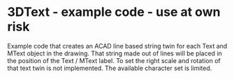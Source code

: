 # 3DText - example code - use at own risk
Example code that creates an ACAD line based string twin for each Text and MText object in the drawing.
That string made out of lines will be placed in the position of the Text / MText label.
To set the right scale and rotation of that text twin is not implemented.
The available character set is limited.
